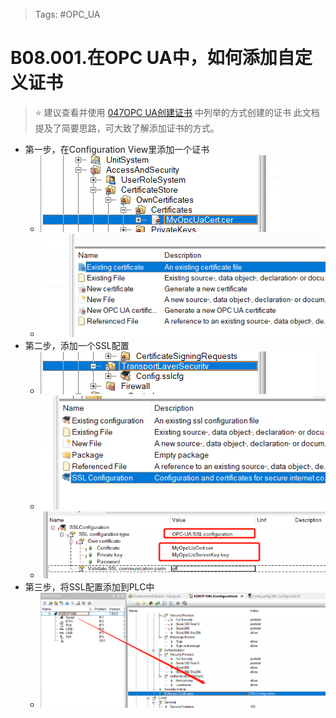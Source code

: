 > Tags: #OPC_UA

# B08.001.在OPC UA中，如何添加自定义证书

> ⭐ 建议查看并使用 [047OPC UA创建证书](047OPC%20UA创建证书.md) 中列举的方式创建的证书
> 此文档提及了简要思路，可大致了解添加证书的方式。

- 第一步，在Configuration View里添加一个证书
    - ![Img](./FILES/001在OPC%20UA中，如何添加自定义证书？.md/img-20220530011750.png)
    - ![Img](./FILES/001在OPC%20UA中，如何添加自定义证书？.md/img-20220530011755.png)
- 第二步，添加一个SSL配置
    - ![Img](./FILES/001在OPC%20UA中，如何添加自定义证书？.md/img-20220530011802.png)
    - ![Img](./FILES/001在OPC%20UA中，如何添加自定义证书？.md/img-20220530011804.png)
    - ![Img](./FILES/001在OPC%20UA中，如何添加自定义证书？.md/img-20220530011807.png)
- 第三步，将SSL配置添加到PLC中
    - ![Img](./FILES/001在OPC%20UA中，如何添加自定义证书？.md/img-20220530011814.png)
